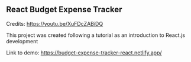 ## React Budget Expense Tracker
Credits: https://youtu.be/XuFDcZABiDQ

This project was created following a tutorial as an introduction to React.js development

Link to demo: https://budget-expense-tracker-react.netlify.app/
